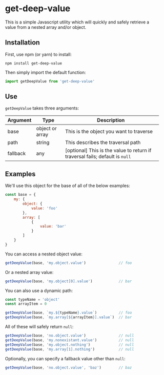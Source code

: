 # get-deep-value
This is a simple Javascript utility which will quickly and safely retrieve a value from a nested array and/or object.

## Installation

First, use npm (or yarn) to install:
```
npm install get-deep-value
```

Then simply import the default function:
```js
import getDeepValue from 'get-deep-value'
```

## Use

`getDeepValue` takes three arguments:

| Argument | Type            | Description                                                                  |
|----------|-----------------|------------------------------------------------------------------------------|
| base     | object or array | This is the object you want to traverse                                      |
| path     | string          | This describes the traversal path                                            |
| fallback | any             | [optional] This is the value to return if traversal fails; default is `null` |


## Examples

We'll use this object for the base of all of the below examples:
```js
const base = {
    my: {
        object: {
            value: 'foo'
        },
        array: [
            {
                value: 'bar'
            }
        ]
    }
}
```

You can access a nested object value:
```js
getDeepValue(base, 'my.object.value')               // foo
```

Or a nested array value:
```js
getDeepValue(base, 'my.object[0].value')            // bar
```

You can also use a dynamic path:
```js
const typeName = 'object'
const arrayItem = 0

getDeepValue(base, `my.${typeName}.value`)          // foo
getDeepValue(base, `my.array[${arrayItem}].value`)  // bar
```

All of these will safely return `null`:
```js
getDeepValue(base, 'no.object.value')               // null
getDeepValue(base, 'my.nonexistant.value')          // null
getDeepValue(base, 'my.object.nothing')             // null
getDeepValue(base, 'my.array[1].nothing')           // null
```

Optionally, you can specify a fallback value other than `null`:
```js
getDeepValue(base, 'no.object.value', 'baz')        // baz
```
